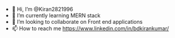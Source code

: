 - 👋 Hi, I’m @Kiran2821996
- 🌱 I’m currently learning MERN stack
- 💞️ I’m looking to collaborate on Front end applications
- 📫 How to reach me https://www.linkedin.com/in/bdkirankumar/

<!---
Kiran2821996/Kiran2821996 is a ✨ special ✨ repository because its `README.md` (this file) appears on your GitHub profile.
You can click the Preview link to take a look at your changes.
--->
